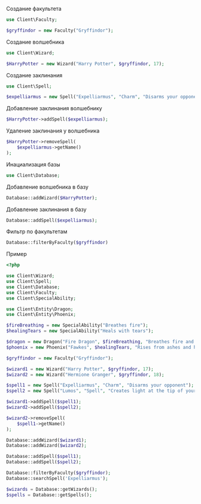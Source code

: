 

Создание факультета
```php
use Client\Faculty;

$gryffindor = new Faculty("Gryffindor");
```

Создание волшебника
```php
use Client\Wizard;

$HarryPotter = new Wizard("Harry Potter", $gryffindor, 17);
```

Создание заклинания
```php
use Client\Spell;

$expelliarmus = new Spell("Expelliarmus", "Charm", "Disarms your opponent");
```

Добавление заклинания волшебнику
```php
$HarryPotter->addSpell($expelliarmus);
```

Удаление заклинания у волшебника
```php
$HarryPotter->removeSpell(
    $expelliarmus->getName()
);
```

Инациализация базы
```php
use Client\Database;
```

Добавление волшебника в базу
```php
Database::addWizard($HarryPotter);
```

Добавление заклинания в базу
```php
Database::addSpell($expelliarmus);
```

Фильтр по факультетам
```php
Database::filterByFaculty($gryffindor)
```

Пример
```php
<?php

use Client\Wizard;
use Client\Spell;
use Client\Database;
use Client\Faculty;
use Client\SpecialAbility;

use Client\Entity\Dragon;
use Client\Entity\Phoenix;

$fireBreathing = new SpecialAbility("Breathes fire");
$healingTears = new SpecialAbility("Heals with tears");

$dragon = new Dragon("Fire Dragon", $fireBreathing, "Breathes fire and has tough scales");
$phoenix = new Phoenix("Fawkes", $healingTears, "Rises from ashes and has healing tears");

$gryffindor = new Faculty("Gryffindor");

$wizard1 = new Wizard("Harry Potter", $gryffindor, 17);
$wizard2 = new Wizard("Hermione Granger", $gryffindor, 18);

$spell1 = new Spell("Expelliarmus", "Charm", "Disarms your opponent");
$spell2 = new Spell("Lumos", "Spell", "Creates light at the tip of your wand");

$wizard1->addSpell($spell1);
$wizard2->addSpell($spell2);

$wizard2->removeSpell(
    $spell1->getName()
);

Database::addWizard($wizard1);
Database::addWizard($wizard2);

Database::addSpell($spell1);
Database::addSpell($spell2);

Database::filterByFaculty($gryffindor);
Database::searchSpell('Expelliarmus');

$wizards = Database::getWizards();
$spells = Database::getSpells();
```
